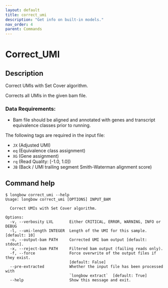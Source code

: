 ```yaml
---
layout: default
title: correct_umi 
description: "Get info on built-in models."
nav_order: 4
parent: Commands
---
```


# Correct_UMI

## Description

Correct UMIs with Set Cover algorithm.

Corrects all UMIs in the given bam file.  

### Data Requirements:

- Bam file should be aligned and annotated with genes and transcript equivalence classes prior to running.

The following tags are required in the input file:

- `JX` (Adjusted UMI)
- `eq` (Equivalence class assignment)
- `XG` (Gene assignment)
- `rq` (Read Quality: [-1.0, 1.0])
- `JB` (Back / UMI trailing segment Smith-Waterman alignment score)

## Command help

```shell
$ longbow correct_umi --help
Usage: longbow correct_umi [OPTIONS] INPUT_BAM

  Correct UMIs with Set Cover algorithm.

Options:
  -v, --verbosity LVL       Either CRITICAL, ERROR, WARNING, INFO or DEBUG
  -l, --umi-length INTEGER  Length of the UMI for this sample.  [default: 10]
  -o, --output-bam PATH     Corrected UMI bam output [default: stdout].
  -x, --reject-bam PATH     Filtered bam output (failing reads only).
  -f, --force               Force overwrite of the output files if they exist.
                            [default: False]
  --pre-extracted           Whether the input file has been processed with
                            `longbow extract`  [default: True]
  --help                    Show this message and exit.
```


